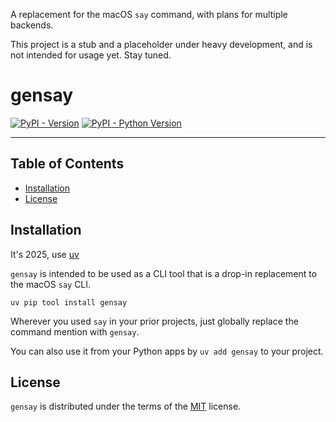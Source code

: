 A replacement for the macOS `say` command, with plans for multiple backends.

This project is a stub and a placeholder under heavy development, and is not intended for usage yet. Stay tuned.

# gensay

[![PyPI - Version](https://img.shields.io/pypi/v/gensay.svg)](https://pypi.org/project/gensay)
[![PyPI - Python Version](https://img.shields.io/pypi/pyversions/gensay.svg)](https://pypi.org/project/gensay)

-----

## Table of Contents

- [Installation](#installation)
- [License](#license)

## Installation

It's 2025, use [uv](https://github.com/astral-sh/uv)

`gensay` is intended to be used as a CLI tool that is a drop-in replacement to the macOS `say` CLI.

```console
uv pip tool install gensay
```

Wherever you used `say` in your prior projects, just globally replace the command mention with `gensay`.

You can also use it from your Python apps by `uv add gensay` to your project.

## License

`gensay` is distributed under the terms of the [MIT](https://spdx.org/licenses/MIT.html) license.
